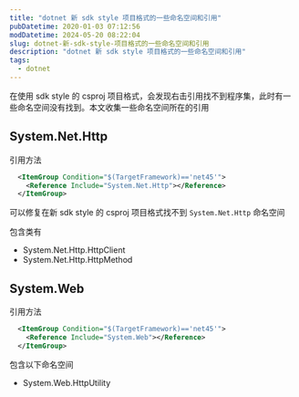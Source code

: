 ```yaml
---
title: "dotnet 新 sdk style 项目格式的一些命名空间和引用"
pubDatetime: 2020-01-03 07:12:56
modDatetime: 2024-05-20 08:22:04
slug: dotnet-新-sdk-style-项目格式的一些命名空间和引用
description: "dotnet 新 sdk style 项目格式的一些命名空间和引用"
tags:
  - dotnet
---
```





在使用 sdk style 的 csproj 项目格式，会发现右击引用找不到程序集，此时有一些命名空间没有找到。本文收集一些命名空间所在的引用

<!--more-->


<!-- CreateTime:2020/1/3 15:12:56 -->

<!-- cdsn -->

## System.Net.Http

引用方法

```xml
  <ItemGroup Condition="$(TargetFramework)=='net45'">
    <Reference Include="System.Net.Http"></Reference>
  </ItemGroup>
```

可以修复在新 sdk style 的 csproj 项目格式找不到 `System.Net.Http` 命名空间

包含类有

- System.Net.Http.HttpClient
- System.Net.Http.HttpMethod

## System.Web

引用方法

```xml
  <ItemGroup Condition="$(TargetFramework)=='net45'">
    <Reference Include="System.Web"></Reference>
  </ItemGroup>
```

包含以下命名空间

- System.Web.HttpUtility



